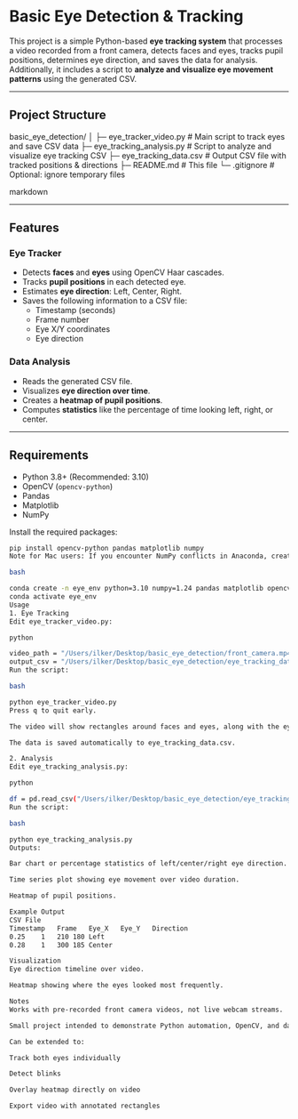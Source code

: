 # Basic Eye Detection & Tracking

This project is a simple Python-based **eye tracking system** that processes a video recorded from a front camera, detects faces and eyes, tracks pupil positions, determines eye direction, and saves the data for analysis. Additionally, it includes a script to **analyze and visualize eye movement patterns** using the generated CSV.

---

## Project Structure

basic_eye_detection/
│
├─ eye_tracker_video.py # Main script to track eyes and save CSV data
├─ eye_tracking_analysis.py # Script to analyze and visualize eye tracking CSV
├─ eye_tracking_data.csv # Output CSV file with tracked positions & directions
├─ README.md # This file
└─ .gitignore # Optional: ignore temporary files

markdown


---

## Features

### Eye Tracker
- Detects **faces** and **eyes** using OpenCV Haar cascades.
- Tracks **pupil positions** in each detected eye.
- Estimates **eye direction**: Left, Center, Right.
- Saves the following information to a CSV file:
  - Timestamp (seconds)
  - Frame number
  - Eye X/Y coordinates
  - Eye direction

### Data Analysis
- Reads the generated CSV file.
- Visualizes **eye direction over time**.
- Creates a **heatmap of pupil positions**.
- Computes **statistics** like the percentage of time looking left, right, or center.

---

## Requirements

- Python 3.8+ (Recommended: 3.10)
- OpenCV (`opencv-python`)
- Pandas
- Matplotlib
- NumPy

Install the required packages:

```bash
pip install opencv-python pandas matplotlib numpy
Note for Mac users: If you encounter NumPy conflicts in Anaconda, create a new environment:

bash

conda create -n eye_env python=3.10 numpy=1.24 pandas matplotlib opencv
conda activate eye_env
Usage
1. Eye Tracking
Edit eye_tracker_video.py:

python

video_path = "/Users/ilker/Desktop/basic_eye_detection/front_camera.mp4"
output_csv = "/Users/ilker/Desktop/basic_eye_detection/eye_tracking_data.csv"
Run the script:

bash

python eye_tracker_video.py
Press q to quit early.

The video will show rectangles around faces and eyes, along with the eye direction.

The data is saved automatically to eye_tracking_data.csv.

2. Analysis
Edit eye_tracking_analysis.py:

python

df = pd.read_csv("/Users/ilker/Desktop/basic_eye_detection/eye_tracking_data.csv")
Run the script:

bash

python eye_tracking_analysis.py
Outputs:

Bar chart or percentage statistics of left/center/right eye direction.

Time series plot showing eye movement over video duration.

Heatmap of pupil positions.

Example Output
CSV File
Timestamp	Frame	Eye_X	Eye_Y	Direction
0.25	1	210	180	Left
0.28	1	300	185	Center

Visualization
Eye direction timeline over video.

Heatmap showing where the eyes looked most frequently.

Notes
Works with pre-recorded front camera videos, not live webcam streams.

Small project intended to demonstrate Python automation, OpenCV, and data analysis.

Can be extended to:

Track both eyes individually

Detect blinks

Overlay heatmap directly on video

Export video with annotated rectangles
